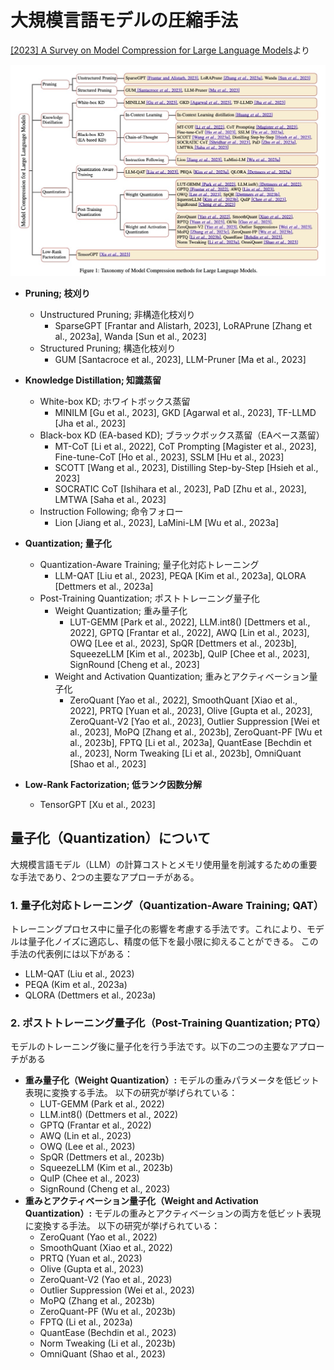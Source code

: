 # 大規模言語モデルの圧縮手法

[[2023] A Survey on Model Compression for Large Language Models](https://arxiv.org/abs/2308.07633)より

![alt text](img/zhu_etal_2023_fig1.png)

- **Pruning; 枝刈り**
  - Unstructured Pruning; 非構造化枝刈り
    - SparseGPT [Frantar and Alistarh, 2023], LoRAPrune [Zhang et al., 2023a], Wanda [Sun et al., 2023]
  - Structured Pruning; 構造化枝刈り
    - GUM [Santacroce et al., 2023], LLM-Pruner [Ma et al., 2023]

- **Knowledge Distillation; 知識蒸留**
  - White-box KD; ホワイトボックス蒸留
    - MINILM [Gu et al., 2023], GKD [Agarwal et al., 2023], TF-LLMD [Jha et al., 2023]
  - Black-box KD (EA-based KD); ブラックボックス蒸留（EAベース蒸留）
    - MT-CoT [Li et al., 2022], CoT Prompting [Magister et al., 2023], Fine-tune-CoT [Ho et al., 2023], SSLM [Hu et al., 2023]
    - SCOTT [Wang et al., 2023], Distilling Step-by-Step [Hsieh et al., 2023]
    - SOCRATIC CoT [Ishihara et al., 2023], PaD [Zhu et al., 2023], LMTWA [Saha et al., 2023]
  - Instruction Following; 命令フォロー
    - Lion [Jiang et al., 2023], LaMini-LM [Wu et al., 2023a]

- **Quantization; 量子化**
  - Quantization-Aware Training; 量子化対応トレーニング
    - LLM-QAT [Liu et al., 2023], PEQA [Kim et al., 2023a], QLORA [Dettmers et al., 2023a]
  - Post-Training Quantization; ポストトレーニング量子化
    - Weight Quantization; 重み量子化
      - LUT-GEMM [Park et al., 2022], LLM.int8() [Dettmers et al., 2022], GPTQ [Frantar et al., 2022], AWQ [Lin et al., 2023], OWQ [Lee et al., 2023], SpQR [Dettmers et al., 2023b], SqueezeLLM [Kim et al., 2023b], QuIP [Chee et al., 2023], SignRound [Cheng et al., 2023]
    - Weight and Activation Quantization; 重みとアクティベーション量子化
      - ZeroQuant [Yao et al., 2022], SmoothQuant [Xiao et al., 2022], PRTQ [Yuan et al., 2023], Olive [Gupta et al., 2023], ZeroQuant-V2 [Yao et al., 2023], Outlier Suppression [Wei et al., 2023], MoPQ [Zhang et al., 2023b], ZeroQuant-PF [Wu et al., 2023b], FPTQ [Li et al., 2023a], QuantEase [Bechdin et al., 2023], Norm Tweaking [Li et al., 2023b], OmniQuant [Shao et al., 2023]

- **Low-Rank Factorization; 低ランク因数分解**
  - TensorGPT [Xu et al., 2023]


## 量子化（Quantization）について

大規模言語モデル（LLM）の計算コストとメモリ使用量を削減するための重要な手法であり、2つの主要なアプローチがある。

### 1. 量子化対応トレーニング（Quantization-Aware Training; QAT）
トレーニングプロセス中に量子化の影響を考慮する手法です。これにより、モデルは量子化ノイズに適応し、精度の低下を最小限に抑えることができる。
この手法の代表例には以下がある：
- LLM-QAT (Liu et al., 2023)
- PEQA (Kim et al., 2023a)
- QLORA (Dettmers et al., 2023a)
### 2. ポストトレーニング量子化（Post-Training Quantization; PTQ）
モデルのトレーニング後に量子化を行う手法です。以下の二つの主要なアプローチがある
- **重み量子化（Weight Quantization）:**
モデルの重みパラメータを低ビット表現に変換する手法。
以下の研究が挙げられている：
  - LUT-GEMM (Park et al., 2022)
  - LLM.int8() (Dettmers et al., 2022)
  - GPTQ (Frantar et al., 2022)
  - AWQ (Lin et al., 2023)
  - OWQ (Lee et al., 2023)
  - SpQR (Dettmers et al., 2023b)
  - SqueezeLLM (Kim et al., 2023b)
  - QuIP (Chee et al., 2023)
  - SignRound (Cheng et al., 2023)
- **重みとアクティベーション量子化（Weight and Activation Quantization）:**
モデルの重みとアクティベーションの両方を低ビット表現に変換する手法。
以下の研究が挙げられている：
  - ZeroQuant (Yao et al., 2022)
  - SmoothQuant (Xiao et al., 2022)
  - PRTQ (Yuan et al., 2023)
  - Olive (Gupta et al., 2023)
  - ZeroQuant-V2 (Yao et al., 2023)
  - Outlier Suppression (Wei et al., 2023)
  - MoPQ (Zhang et al., 2023b)
  - ZeroQuant-PF (Wu et al., 2023b)
  - FPTQ (Li et al., 2023a)
  - QuantEase (Bechdin et al., 2023)
  - Norm Tweaking (Li et al., 2023b)
  - OmniQuant (Shao et al., 2023)